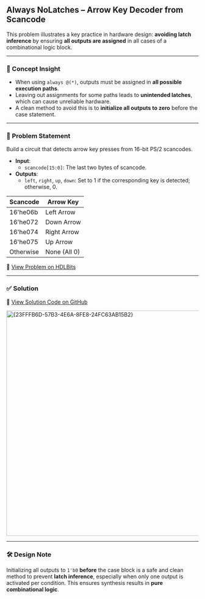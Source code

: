 ## Always NoLatches – Arrow Key Decoder from Scancode

This problem illustrates a key practice in hardware design: **avoiding latch inference** by ensuring **all outputs are assigned** in all cases of a combinational logic block.

---

### 🧠 Concept Insight  
- When using `always @(*)`, outputs must be assigned in **all possible execution paths**.
- Leaving out assignments for some paths leads to **unintended latches**, which can cause unreliable hardware.
- A clean method to avoid this is to **initialize all outputs to zero** before the case statement.

---

### 📘 Problem Statement  
Build a circuit that detects arrow key presses from 16-bit PS/2 scancodes.

- **Input**:
  - `scancode[15:0]`: The last two bytes of scancode.
- **Outputs**:
  - `left`, `right`, `up`, `down`: Set to 1 if the corresponding key is detected; otherwise, 0.

| Scancode     | Arrow Key    |
|--------------|--------------|
| 16'he06b     | Left Arrow   |
| 16'he072     | Down Arrow   |
| 16'he074     | Right Arrow  |
| 16'he075     | Up Arrow     |
| Otherwise    | None (All 0) |

🔗 [View Problem on HDLBits](https://hdlbits.01xz.net/wiki/Always_nolatches)

---

### ✅ Solution  
📄 [View Solution Code on GitHub](https://github.com/EswarAdithya011/HDLBits/blob/main/Problem%20Sets/2.%20Verilog%20Language/2.4%20Procedures/2.4.8%20Avoiding%20latches/always_nolatches.v)

<img width="591" alt="{23FFFB6D-57B3-4E6A-8FE8-24FC63AB15B2}" src="https://github.com/user-attachments/assets/eeba4f77-967d-4a69-afd7-b94a39ca584c" />

---

### 🛠 Design Note  
Initializing all outputs to `1'b0` **before** the case block is a safe and clean method to prevent **latch inference**, especially when only one output is activated per condition. This ensures synthesis results in **pure combinational logic**.
